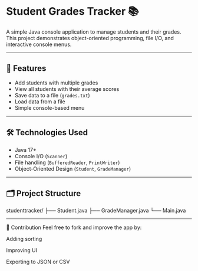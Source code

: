 # Student Grades Tracker 📚

A simple Java console application to manage students and their grades.  
This project demonstrates object-oriented programming, file I/O, and interactive console menus.

---

## 🚀 Features

- Add students with multiple grades
- View all students with their average scores
- Save data to a file (`grades.txt`)
- Load data from a file
- Simple console-based menu

---

## 🛠️ Technologies Used

- Java 17+
- Console I/O (`Scanner`)
- File handling (`BufferedReader`, `PrintWriter`)
- Object-Oriented Design (`Student`, `GradeManager`)

---

## 🗂️ Project Structure

studenttracker/
├── Student.java
├── GradeManager.java
└── Main.java

---

🤝 Contribution
Feel free to fork and improve the app by:

Adding sorting

Improving UI

Exporting to JSON or CSV
